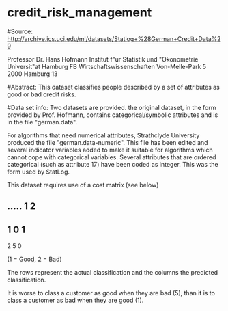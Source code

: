 # credit_risk_management

#Source: http://archive.ics.uci.edu/ml/datasets/Statlog+%28German+Credit+Data%29

Professor Dr. Hans Hofmann
Institut f"ur Statistik und "Okonometrie
Universit"at Hamburg
FB Wirtschaftswissenschaften
Von-Melle-Park 5
2000 Hamburg 13

#Abstract: 
This dataset classifies people described by a set of attributes as good or bad credit risks. 

#Data set info:
Two datasets are provided. the original dataset, in the form provided by Prof. Hofmann, contains categorical/symbolic attributes and is in the file "german.data".

For algorithms that need numerical attributes, Strathclyde University produced the file "german.data-numeric". This file has been edited and several indicator variables added to make it suitable for algorithms which cannot cope with categorical variables. Several attributes that are ordered categorical (such as attribute 17) have been coded as integer. This was the form used by StatLog.

This dataset requires use of a cost matrix (see below)

..... 1 2
----------------------------
1 0 1
-----------------------
2 5 0

(1 = Good, 2 = Bad)

The rows represent the actual classification and the columns the predicted classification.

It is worse to class a customer as good when they are bad (5), than it is to class a customer as bad when they are good (1).
